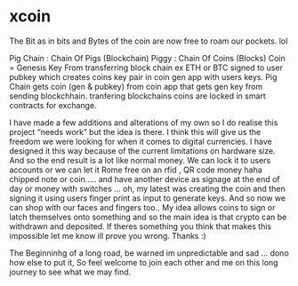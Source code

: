 # xcoin
The Bit as in bits and Bytes of the coin are now free to roam our pockets. lol  

Pig Chain : Chain Of Pigs (Blockchain) 
Piggy : Chain Of Coins (Blocks) 
Coin = Genesis Key From transferring block chain ex ETH or BTC signed to user pubkey which creates coins key pair in coin gen app with users keys. Pig Chain gets coin (gen & pubkey) from coin app that gets gen key from sending blockchhain. tranfering blockchains coins are locked in smart contracts for exchange.
  

I have made a few additions and alterations of my own so I do realise this project “needs work” but the idea is there. I think this will give us the freedom we were looking for when it comes to digital currencies. I have designed it this way because of the current limitations on hardware size. And so the end result is a lot like normal money. We can lock it to users accounts or we can let it Rome free on an rfid , QR code money haha chipped note or coin..... and have another device as signage at the end of day or money with switches … oh, my latest was creating the coin and then signing it using users finger print as input to generate keys. And so now we can shop with our faces and fingers too..  My idea allows coins to sign or latch themselves onto something and so the main idea is that crypto can be withdrawn and deposited.  If theres something you think that makes this impossible let me know ill prove you wrong. Thanks :) 

The Beginninhg of a long road, be warned im unpredictable and sad ... dono how else to put it, So feel welcome to join each other and me on this long journey to see what we may find. 

